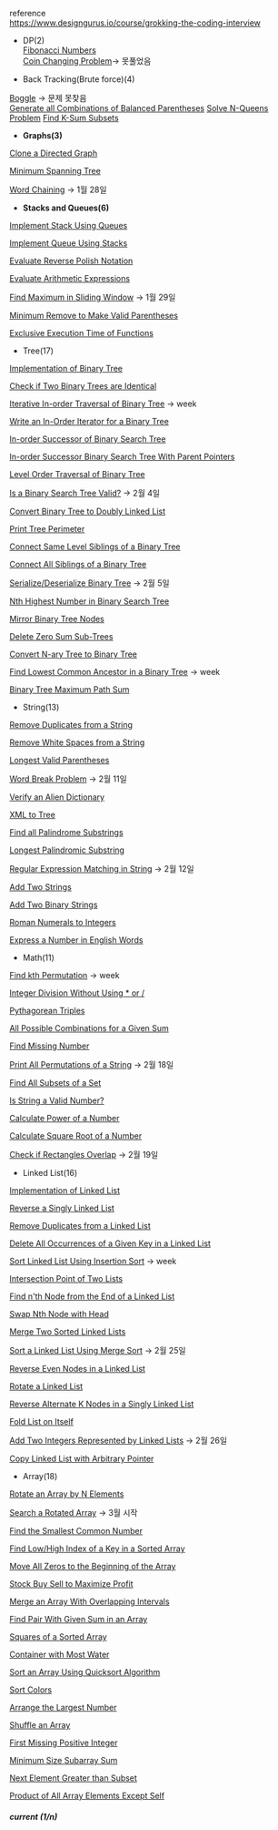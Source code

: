 reference  
https://www.designgurus.io/course/grokking-the-coding-interview

- DP(2)  
[Fibonacci Numbers](https://sour-othnielia-55f.notion.site/509-Fibonacci-Number-3fd10739be0144f0a1c2d86fc1e9f975)   
[Coin Changing Problem](https://www.educative.io/courses/coderust-hacking-the-coding-interview/j2kkl)-> 못풀었음  

- Back Tracking(Brute force)(4)

[Boggle](https://www.educative.io/courses/coderust-hacking-the-coding-interview/kR9qv) -> 문제 못찾음  
[Generate all Combinations of Balanced Parentheses](https://www.educative.io/courses/coderust-hacking-the-coding-interview/jRXmB)
[Solve N-Queens Problem](https://www.educative.io/courses/coderust-hacking-the-coding-interview/j2WmR)
[Find K-Sum Subsets](https://www.educative.io/courses/coderust-hacking-the-coding-interview/kRg9X)

- **Graphs(3)**

[Clone a Directed Graph](https://www.educative.io/courses/coderust-hacking-the-coding-interview/lWqV)

[Minimum Spanning Tree](https://www.educative.io/courses/coderust-hacking-the-coding-interview/j2rp5)

[Word Chaining](https://www.educative.io/courses/coderust-hacking-the-coding-interview/k27X) → 1월 28일

- **Stacks and Queues(6)**

[Implement Stack Using Queues](https://www.educative.io/courses/coderust-hacking-the-coding-interview/jq25Y)

[Implement Queue Using Stacks](https://www.educative.io/courses/coderust-hacking-the-coding-interview/k5Wn5)

[Evaluate Reverse Polish Notation](https://www.educative.io/courses/coderust-hacking-the-coding-interview/B1WmBBwA7zN)

[Evaluate Arithmetic Expressions](https://www.educative.io/courses/coderust-hacking-the-coding-interview/l6PJ)

[Find Maximum in Sliding Window](https://www.educative.io/courses/coderust-hacking-the-coding-interview/k5llE) → 1월 29일

[Minimum Remove to Make Valid Parentheses](https://www.educative.io/courses/coderust-hacking-the-coding-interview/gxOmJxx2V6Y)

[Exclusive Execution Time of Functions](https://www.educative.io/courses/coderust-hacking-the-coding-interview/g7Q6DNYWvK9)

- Tree(17)

[Implementation of Binary Tree](https://www.educative.io/courses/coderust-hacking-the-coding-interview/g2DQOknrJWl)

[Check if Two Binary Trees are Identical](https://www.educative.io/courses/coderust-hacking-the-coding-interview/mZkl0)

[Iterative In-order Traversal of Binary Tree](https://www.educative.io/courses/coderust-hacking-the-coding-interview/mZlv3) → week

[Write an In-Order Iterator for a Binary Tree](https://www.educative.io/courses/coderust-hacking-the-coding-interview/o2r8N) 

[In-order Successor of Binary Search Tree](https://www.educative.io/courses/coderust-hacking-the-coding-interview/lOWo5)

[In-order Successor Binary Search Tree With Parent Pointers](https://www.educative.io/courses/coderust-hacking-the-coding-interview/lYOPg)

[Level Order Traversal of Binary Tree](https://www.educative.io/courses/coderust-hacking-the-coding-interview/lYjr1)

[Is a Binary Search Tree Valid?](https://www.educative.io/courses/coderust-hacking-the-coding-interview/jqBDy) → 2월 4일

[Convert Binary Tree to Doubly Linked List](https://www.educative.io/courses/coderust-hacking-the-coding-interview/n5q7D)

[Print Tree Perimeter](https://www.educative.io/courses/coderust-hacking-the-coding-interview/nROl)

[Connect Same Level Siblings of a Binary Tree](https://www.educative.io/courses/coderust-hacking-the-coding-interview/k5z2Y)

[Connect All Siblings of a Binary Tree](https://www.educative.io/courses/coderust-hacking-the-coding-interview/jq8kB)

[Serialize/Deserialize Binary Tree](https://www.educative.io/courses/coderust-hacking-the-coding-interview/k5vqX) → 2월 5일

[Nth Highest Number in Binary Search Tree](https://www.educative.io/courses/coderust-hacking-the-coding-interview/mw7YG)

[Mirror Binary Tree Nodes](https://www.educative.io/courses/coderust-hacking-the-coding-interview/jv72v)

[Delete Zero Sum Sub-Trees](https://www.educative.io/courses/coderust-hacking-the-coding-interview/mwvLp)

[Convert N-ary Tree to Binary Tree](https://www.educative.io/courses/coderust-hacking-the-coding-interview/jvj9B)

[Find Lowest Common Ancestor in a Binary Tree](https://www.educative.io/courses/coderust-hacking-the-coding-interview/RLGvv5yNMBq) → week

[Binary Tree Maximum Path Sum](https://www.educative.io/courses/coderust-hacking-the-coding-interview/N78Yj4JkgDK)

- String(13)

[Remove Duplicates from a String](https://www.educative.io/courses/coderust-hacking-the-coding-interview/kRYnK)

[Remove White Spaces from a String](https://www.educative.io/courses/coderust-hacking-the-coding-interview/mqy0)

[Longest Valid Parentheses](https://www.educative.io/courses/coderust-hacking-the-coding-interview/3jxEY9E7Jkn)

[Word Break Problem](https://www.educative.io/courses/coderust-hacking-the-coding-interview/mZypr) → 2월 11일

[Verify an Alien Dictionary](https://www.educative.io/courses/coderust-hacking-the-coding-interview/YMoB6R4XqV2)

[XML to Tree](https://www.educative.io/courses/coderust-hacking-the-coding-interview/lYoXJ)

[Find all Palindrome Substrings](https://www.educative.io/courses/coderust-hacking-the-coding-interview/mZp8A)

[Longest Palindromic Substring](https://www.educative.io/courses/coderust-hacking-the-coding-interview/N86AlJ6x2jN)

[Regular Expression Matching in String](https://www.educative.io/courses/coderust-hacking-the-coding-interview/lOrKl) → 2월 12일

[Add Two Strings](https://www.educative.io/courses/coderust-hacking-the-coding-interview/7nxw128vKZA)

[Add Two Binary Strings](https://www.educative.io/courses/coderust-hacking-the-coding-interview/N8WjEENB9DK)

[Roman Numerals to Integers](https://www.educative.io/courses/coderust-hacking-the-coding-interview/JYEnWmpJo5J)

[Express a Number in English Words](https://www.educative.io/courses/coderust-hacking-the-coding-interview/q20Z6WXl8oy)

- Math(11)

[Find kth Permutation](https://www.educative.io/courses/coderust-hacking-the-coding-interview/jRm5z) → week

[Integer Division Without Using * or /](https://www.educative.io/courses/coderust-hacking-the-coding-interview/j2ZGy)

[Pythagorean Triples](https://www.educative.io/courses/coderust-hacking-the-coding-interview/jRK0W)

[All Possible Combinations for a Given Sum](https://www.educative.io/courses/coderust-hacking-the-coding-interview/lY0j6)

[Find Missing Number](https://www.educative.io/courses/coderust-hacking-the-coding-interview/kR5PN)

[Print All Permutations of a String](https://www.educative.io/courses/coderust-hacking-the-coding-interview/kzX6) → 2월 18일

[Find All Subsets of a Set](https://www.educative.io/courses/coderust-hacking-the-coding-interview/jRlPY)

[Is String a Valid Number?](https://www.educative.io/courses/coderust-hacking-the-coding-interview/jvzXy)

[Calculate Power of a Number](https://www.educative.io/courses/coderust-hacking-the-coding-interview/jR7p4)

[Calculate Square Root of a Number](https://www.educative.io/courses/coderust-hacking-the-coding-interview/kRLrx)

[Check if Rectangles Overlap](https://www.educative.io/courses/coderust-hacking-the-coding-interview/R8ny95oXEYY) → 2월 19일

- Linked List(16)

[Implementation of Linked List](https://www.educative.io/courses/coderust-hacking-the-coding-interview/g2o7XQv44z9)

[Reverse a Singly Linked List](https://www.educative.io/courses/coderust-hacking-the-coding-interview/lq2j)

[Remove Duplicates from a Linked List](https://www.educative.io/courses/coderust-hacking-the-coding-interview/lYZoV)

[Delete All Occurrences of a Given Key in a Linked List](https://www.educative.io/courses/coderust-hacking-the-coding-interview/mBNG)

[Sort Linked List Using Insertion Sort](https://www.educative.io/courses/coderust-hacking-the-coding-interview/kZDkv) → week

[Intersection Point of Two Lists](https://www.educative.io/courses/coderust-hacking-the-coding-interview/nvO5)

[Find n'th Node from the End of a Linked List](https://www.educative.io/courses/coderust-hacking-the-coding-interview/mryR)

[Swap Nth Node with Head](https://www.educative.io/courses/coderust-hacking-the-coding-interview/k5MBN)

[Merge Two Sorted Linked Lists](https://www.educative.io/courses/coderust-hacking-the-coding-interview/mZ1pn)

[Sort a Linked List Using Merge Sort](https://www.educative.io/courses/coderust-hacking-the-coding-interview/kl4r) → 2월 25일

[Reverse Even Nodes in a Linked List](https://www.educative.io/courses/coderust-hacking-the-coding-interview/lOxKj)

[Rotate a Linked List](https://www.educative.io/courses/coderust-hacking-the-coding-interview/kRmPr)

[Reverse Alternate K Nodes in a Singly Linked List](https://www.educative.io/courses/coderust-hacking-the-coding-interview/nZwM4)

[Fold List on Itself](https://www.educative.io/courses/coderust-hacking-the-coding-interview/NEgJ4VqZ8Nv)

[Add Two Integers Represented by Linked Lists](https://www.educative.io/courses/coderust-hacking-the-coding-interview/n5kg4) → 2월 26일

[Copy Linked List with Arbitrary Pointer](https://www.educative.io/courses/coderust-hacking-the-coding-interview/mZjYp)

- Array(18)

[Rotate an Array by N Elements](https://www.educative.io/courses/coderust-hacking-the-coding-interview/lOmmr)

[Search a Rotated Array](https://www.educative.io/courses/coderust-hacking-the-coding-interview/kR7nE) → 3월 시작

[Find the Smallest Common Number](https://www.educative.io/courses/coderust-hacking-the-coding-interview/lR76)

[Find Low/High Index of a Key in a Sorted Array](https://www.educative.io/courses/coderust-hacking-the-coding-interview/lYg2l)

[Move All Zeros to the Beginning of the Array](https://www.educative.io/courses/coderust-hacking-the-coding-interview/k58JJ)

[Stock Buy Sell to Maximize Profit](https://www.educative.io/courses/coderust-hacking-the-coding-interview/j2pGW)

[Merge an Array With Overlapping Intervals](https://www.educative.io/courses/coderust-hacking-the-coding-interview/lY7or)

[Find Pair With Given Sum in an Array](https://www.educative.io/courses/coderust-hacking-the-coding-interview/jv314)

[Squares of a Sorted Array](https://www.educative.io/courses/coderust-hacking-the-coding-interview/7Xy5EY390Zj)

[Container with Most Water](https://www.educative.io/courses/coderust-hacking-the-coding-interview/qA9YBrYB45k)

[Sort an Array Using Quicksort Algorithm](https://www.educative.io/courses/coderust-hacking-the-coding-interview/lO82M)

[Sort Colors](https://www.educative.io/courses/coderust-hacking-the-coding-interview/qZwzK3oojJr)

[Arrange the Largest Number](https://www.educative.io/courses/coderust-hacking-the-coding-interview/m7g5AWx3G6A)

[Shuffle an Array](https://www.educative.io/courses/coderust-hacking-the-coding-interview/3w5GKYqj6Nn)

[First Missing Positive Integer](https://www.educative.io/courses/coderust-hacking-the-coding-interview/qVJOn4gNKqD)

[Minimum Size Subarray Sum](https://www.educative.io/courses/coderust-hacking-the-coding-interview/qAvy5oxWN52)

[Next Element Greater than Subset](https://www.educative.io/courses/coderust-hacking-the-coding-interview/RLy1X2DqjW0)

[Product of All Array Elements Except Self](https://www.educative.io/courses/coderust-hacking-the-coding-interview/7DOROg2O7Zj)

##### current (1/n)
